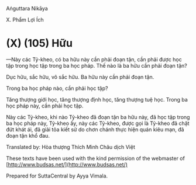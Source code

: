 Aṅguttara Nikāya

X. Phẩm Lợi Ích

# (X) (105) Hữu

—Này các Tỷ-kheo, có ba hữu này cần phải đoạn tận, cần phải được học tập trong học tập trong ba học pháp. Thế nào là ba hữu cần phải đoạn tận?

Dục hữu, sắc hữu, vô sắc hữu. Ba hữu này cần phải đoạn tận.

Trong ba học pháp nào, cần phải học tập?

Tăng thượng giới học, tăng thượng định học, tăng thượng tuệ học. Trong ba học pháp này, cần phải học tập.

Này các Tỷ-kheo, khi nào Tỷ-kheo đã đoạn tận ba hữu này, đã học tập trong ba học pháp này, Tỷ-kheo ấy, này các Tỷ-kheo, được gọi là Tỷ-kheo đã chặt đứt khát ái, đã giải tỏa kiết sử do chơn chánh thực hiện quán kiêu mạn, đã đoạn tận khổ đau.

Translated by: Hòa thượng Thích Minh Châu dịch Việt

These texts have been used with the kind permission of the webmaster of [http://www.budsas.net/](http://www.budsas.net/)

Prepared for SuttaCentral by Ayya Vimala.